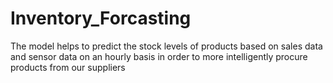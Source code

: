 # Inventory_Forcasting
The model helps to predict the stock levels of products based on sales data and sensor data on an hourly basis in order to more intelligently procure products from our suppliers
